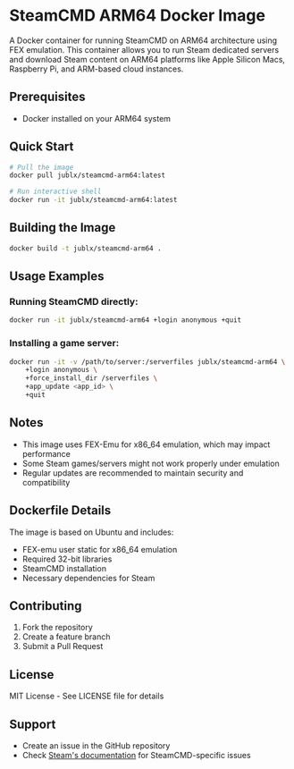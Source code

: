 # SteamCMD ARM64 Docker Image

A Docker container for running SteamCMD on ARM64 architecture using FEX emulation. This container allows you to run Steam dedicated servers and download Steam content on ARM64 platforms like Apple Silicon Macs, Raspberry Pi, and ARM-based cloud instances.

## Prerequisites

- Docker installed on your ARM64 system

## Quick Start

```bash
# Pull the image
docker pull jublx/steamcmd-arm64:latest

# Run interactive shell
docker run -it jublx/steamcmd-arm64:latest
```

## Building the Image

```bash
docker build -t jublx/steamcmd-arm64 .
```

## Usage Examples

### Running SteamCMD directly:
```bash
docker run -it jublx/steamcmd-arm64 +login anonymous +quit
```

### Installing a game server:
```bash
docker run -it -v /path/to/server:/serverfiles jublx/steamcmd-arm64 \
    +login anonymous \
    +force_install_dir /serverfiles \
    +app_update <app_id> \
    +quit
```

## Notes

- This image uses FEX-Emu for x86_64 emulation, which may impact performance
- Some Steam games/servers might not work properly under emulation
- Regular updates are recommended to maintain security and compatibility

## Dockerfile Details

The image is based on Ubuntu and includes:
- FEX-emu user static for x86_64 emulation
- Required 32-bit libraries
- SteamCMD installation
- Necessary dependencies for Steam

## Contributing

1. Fork the repository
2. Create a feature branch
3. Submit a Pull Request

## License

MIT License - See LICENSE file for details

## Support

- Create an issue in the GitHub repository
- Check [Steam's documentation](https://developer.valvesoftware.com/wiki/SteamCMD) for SteamCMD-specific issues
